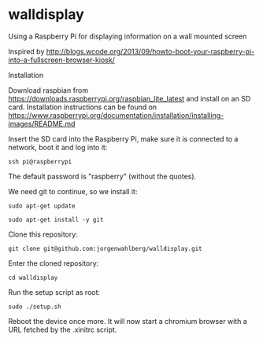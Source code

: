 # walldisplay
Using a Raspberry Pi for displaying information on a wall mounted screen

Inspired by http://blogs.wcode.org/2013/09/howto-boot-your-raspberry-pi-into-a-fullscreen-browser-kiosk/

Installation

Download raspbian from https://downloads.raspberrypi.org/raspbian_lite_latest and install
on an SD card. Installation instructions can be found on
https://www.raspberrypi.org/documentation/installation/installing-images/README.md

Insert the SD card into the Raspberry Pi, make sure it is connected to a network,
boot it and log into it:

  `ssh pi@raspberrypi`

The default password is "raspberry" (without the quotes).

We need git to continue, so we install it:

  `sudo apt-get update`
  
  `sudo apt-get install -y git`

Clone this repository:

  `git clone git@github.com:jorgenwahlberg/walldisplay.git`

Enter the cloned repository:

  `cd walldisplay`

Run the setup script as root:

  `sudo ./setup.sh`

Reboot the device once more. It will now start a chromium browser with a URL fetched by the .xinitrc script.

